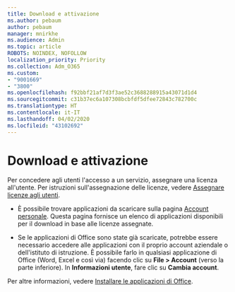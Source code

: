 ```yaml
---
title: Download e attivazione
ms.author: pebaum
author: pebaum
manager: mnirkhe
ms.audience: Admin
ms.topic: article
ROBOTS: NOINDEX, NOFOLLOW
localization_priority: Priority
ms.collection: Adm_O365
ms.custom:
- "9001669"
- "3800"
ms.openlocfilehash: f92bbf21af7d3f3ae52c3688288915a43071d1d4
ms.sourcegitcommit: c31b37ec6a107308bcbfdf5dfee72843c782700c
ms.translationtype: HT
ms.contentlocale: it-IT
ms.lasthandoff: 04/02/2020
ms.locfileid: "43102692"
---
```

# <a name="download-and-activate"></a>Download e attivazione

Per concedere agli utenti l'accesso a un servizio, assegnare una licenza all'utente. Per istruzioni sull'assegnazione delle licenze, vedere [Assegnare licenze agli utenti](https://docs.microsoft.com/microsoft-365/admin/manage/assign-licenses-to-users).

- È possibile trovare applicazioni da scaricare sulla pagina [Account personale](https://portal.office.com/account/#installs). Questa pagina fornisce un elenco di applicazioni disponibili per il download in base alle licenze assegnate. 

- Se le applicazioni di Office sono state già scaricate, potrebbe essere necessario accedere alle applicazioni con il proprio account aziendale o dell'istituto di istruzione. È possibile farlo in qualsiasi applicazione di Office (Word, Excel e così via) facendo clic su **File > Account** (verso la parte inferiore). In **Informazioni utente**, fare clic su **Cambia account**.

Per altre informazioni, vedere [Installare le applicazioni di Office](https://docs.microsoft.com/microsoft-365/admin/setup/install-applications).
